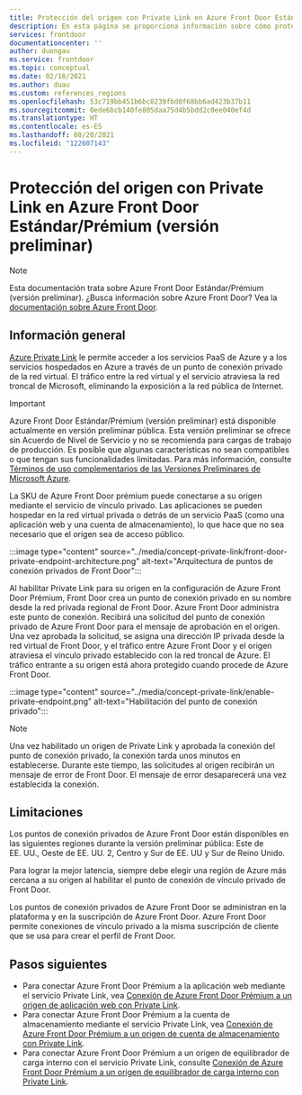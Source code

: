 ```yaml
---
title: Protección del origen con Private Link en Azure Front Door Estándar/Prémium (versión preliminar)
description: En esta página se proporciona información sobre cómo proteger la conectividad a su origen mediante Private Link.
services: frontdoor
documentationcenter: ''
author: duongau
ms.service: frontdoor
ms.topic: conceptual
ms.date: 02/18/2021
ms.author: duau
ms.custom: references_regions
ms.openlocfilehash: 53c719bb451b6bc8239fbd0f68bb6ad423b37b11
ms.sourcegitcommit: 0ede6bcb140fe805daa75d4b5bdd2c0ee040ef4d
ms.translationtype: HT
ms.contentlocale: es-ES
ms.lasthandoff: 08/20/2021
ms.locfileid: "122607143"
---
```

# <a name="secure-your-origin-with-private-link-in-azure-front-door-standardpremium-preview"></a>Protección del origen con Private Link en Azure Front Door Estándar/Prémium (versión preliminar)

> [!Note]
> Esta documentación trata sobre Azure Front Door Estándar/Prémium (versión preliminar). ¿Busca información sobre Azure Front Door? Vea la [documentación sobre Azure Front Door](../front-door-overview.md).

## <a name="overview"></a>Información general

[Azure Private Link](../../private-link/private-link-overview.md) le permite acceder a los servicios PaaS de Azure y a los servicios hospedados en Azure a través de un punto de conexión privado de la red virtual. El tráfico entre la red virtual y el servicio atraviesa la red troncal de Microsoft, eliminando la exposición a la red pública de Internet.

> [!IMPORTANT]
> Azure Front Door Estándar/Prémium (versión preliminar) está disponible actualmente en versión preliminar pública.
> Esta versión preliminar se ofrece sin Acuerdo de Nivel de Servicio y no se recomienda para cargas de trabajo de producción. Es posible que algunas características no sean compatibles o que tengan sus funcionalidades limitadas.
> Para más información, consulte [Términos de uso complementarios de las Versiones Preliminares de Microsoft Azure](https://azure.microsoft.com/support/legal/preview-supplemental-terms/).

La SKU de Azure Front Door prémium puede conectarse a su origen mediante el servicio de vínculo privado. Las aplicaciones se pueden hospedar en la red virtual privada o detrás de un servicio PaaS (como una aplicación web y una cuenta de almacenamiento), lo que hace que no sea necesario que el origen sea de acceso público.

:::image type="content" source="../media/concept-private-link/front-door-private-endpoint-architecture.png" alt-text="Arquitectura de puntos de conexión privados de Front Door":::

Al habilitar Private Link para su origen en la configuración de Azure Front Door Prémium, Front Door crea un punto de conexión privado en su nombre desde la red privada regional de Front Door. Azure Front Door administra este punto de conexión. Recibirá una solicitud del punto de conexión privado de Azure Front Door para el mensaje de aprobación en el origen. Una vez aprobada la solicitud, se asigna una dirección IP privada desde la red virtual de Front Door, y el tráfico entre Azure Front Door y el origen atraviesa el vínculo privado establecido con la red troncal de Azure. El tráfico entrante a su origen está ahora protegido cuando procede de Azure Front Door.

:::image type="content" source="../media/concept-private-link/enable-private-endpoint.png" alt-text="Habilitación del punto de conexión privado":::

> [!NOTE]
> Una vez habilitado un origen de Private Link y aprobada la conexión del punto de conexión privado, la conexión tarda unos minutos en establecerse. Durante este tiempo, las solicitudes al origen recibirán un mensaje de error de Front Door. El mensaje de error desaparecerá una vez establecida la conexión.

## <a name="limitations"></a>Limitaciones

Los puntos de conexión privados de Azure Front Door están disponibles en las siguientes regiones durante la versión preliminar pública: Este de EE. UU., Oeste de EE. UU. 2, Centro y Sur de EE. UU y Sur de Reino Unido.

Para lograr la mejor latencia, siempre debe elegir una región de Azure más cercana a su origen al habilitar el punto de conexión de vínculo privado de Front Door.

Los puntos de conexión privados de Azure Front Door se administran en la plataforma y en la suscripción de Azure Front Door. Azure Front Door permite conexiones de vínculo privado a la misma suscripción de cliente que se usa para crear el perfil de Front Door.

## <a name="next-steps"></a>Pasos siguientes

* Para conectar Azure Front Door Prémium a la aplicación web mediante el servicio Private Link, vea [Conexión de Azure Front Door Prémium a un origen de aplicación web con Private Link](../../frontdoor/standard-premium/how-to-enable-private-link-web-app.md).
* Para conectar Azure Front Door Prémium a la cuenta de almacenamiento mediante el servicio Private Link, vea [Conexión de Azure Front Door Prémium a un origen de cuenta de almacenamiento con Private Link](../../frontdoor/standard-premium/how-to-enable-private-link-storage-account.md).
* Para conectar Azure Front Door Prémium a un origen de equilibrador de carga interno con el servicio Private Link, consulte [Conexión de Azure Front Door Prémium a un origen de equilibrador de carga interno con Private Link](../../frontdoor/standard-premium/how-to-enable-private-link-internal-load-balancer.md).
